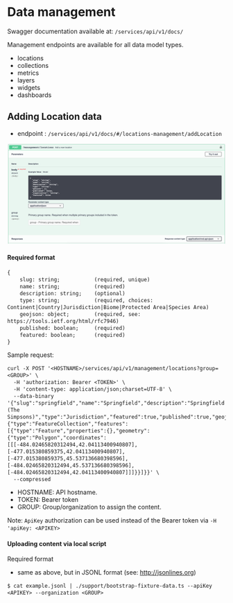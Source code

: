 # Data management

Swagger documentation available at: `/services/api/v1/docs/`

Management endpoints are available for all data model types.
- locations
- collections
- metrics
- layers
- widgets
- dashboards

## Adding Location data

- endpoint : `/services/api/v1/docs/#/locations-management/addLocation`

![](resources/adding-locations.png)

#### Required format

```
{
    slug: string;           (required, unique)
    name: string;           (required)
    description: string;    (optional)
    type: string;           (required, choices: Continent|Country|Jurisdiction|Biome|Protected Area|Species Area)
    geojson: object;        (required, see: https://tools.ietf.org/html/rfc7946)
    published: boolean;     (required)
    featured: boolean;      (required)
}
```

Sample request:
```
curl -X POST '<HOSTNAME>/services/api/v1/management/locations?group=<GROUP>' \
  -H 'authorization: Bearer <TOKEN>' \
  -H 'content-type: application/json;charset=UTF-8' \
  --data-binary '{"slug":"springfield","name":"Springfield","description":"Springfield (The Simpsons)","type":"Jurisdiction","featured":true,"published":true,"geojson":{"type":"FeatureCollection","features":[{"type":"Feature","properties":{},"geometry":{"type":"Polygon","coordinates":[[[-484.02465820312494,42.04113400940807],[-477.015380859375,42.04113400940807],[-477.015380859375,45.537136680398596],[-484.02465820312494,45.537136680398596],[-484.02465820312494,42.04113400940807]]]}}]}}' \
  --compressed
```
- HOSTNAME: API hostname.
- TOKEN: Bearer token
- GROUP: Group/organization to assign the content.

Note: `ApiKey` authorization can be used instead of the Bearer token via `-H 'apiKey: <APIKEY>`

#### Uploading content via local script

Required format
- same as above, but in JSONL format (see: http://jsonlines.org)
```
$ cat example.jsonl | ./support/bootstrap-fixture-data.ts --apiKey <APIKEY> --organization <GROUP>
```
